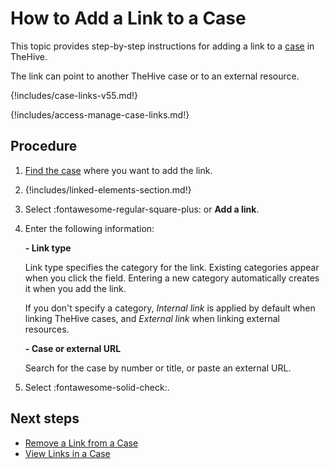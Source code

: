 # How to Add a Link to a Case

This topic provides step-by-step instructions for adding a link to a [case](../cases/about-cases.md#linking-elements) in TheHive.

The link can point to another TheHive case or to an external resource.

{!includes/case-links-v55.md!}

{!includes/access-manage-case-links.md!}

<h2>Procedure</h2>

1. [Find the case](../cases/search-for-cases/find-a-case.md) where you want to add the link.

2. {!includes/linked-elements-section.md!}

3. Select :fontawesome-regular-square-plus: or **Add a link**.

4. Enter the following information:

    **- Link type**

    Link type specifies the category for the link. Existing categories appear when you click the field. Entering a new category automatically creates it when you add the link.

    If you don't specify a category, *Internal link* is applied by default when linking TheHive cases, and *External link* when linking external resources.

    **- Case or external URL**

    Search for the case by number or title, or paste an external URL.

5. Select :fontawesome-solid-check:.

<h2>Next steps</h2>

* [Remove a Link from a Case](remove-a-link-from-a-case.md)
* [View Links in a Case](view-links-in-a-case.md)